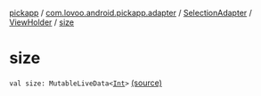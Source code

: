 [pickapp](../../../index.md) / [com.lovoo.android.pickapp.adapter](../../index.md) / [SelectionAdapter](../index.md) / [ViewHolder](index.md) / [size](./size.md)

# size

`val size: MutableLiveData<`[`Int`](https://kotlinlang.org/api/latest/jvm/stdlib/kotlin/-int/index.html)`>` [(source)](https://github.com/lovoo/android-pickpic/blob/master/pickapp/src/main/kotlin/com/lovoo/android/pickapp/adapter/SelectionAdapter.kt#L97)